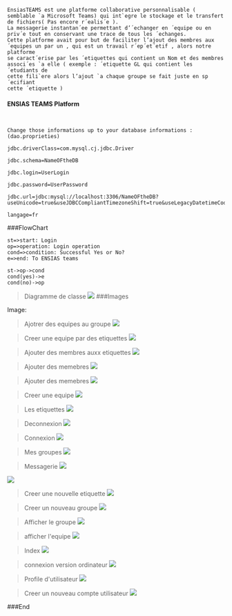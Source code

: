 

```
EnsiasTEAMS est une platforme collaborative personnalisable (
semblable `a Microsoft Teams) qui int`egre le stockage et le transfert
de fichiers( Pas encore r´ealis´e ).
La messagerie instantan´ee permettant d’´echanger en ´equipe ou en
priv´e tout en conservant une trace de tous les ´echanges.
Cette platforme avait pour but de faciliter l’ajout des membres aux
´equipes un par un , qui est un travail r´ep´et´etif , alors notre platforme
se caract´erise par les ´etiquettes qui contient un Nom et des membres
associ´es `a elle ( exemple : ´etiquette GL qui contient les ´etudiants de
cette fili`ere alors l’ajout `a chaque groupe se fait juste en sp´ecifiant
cette ´etiquette ) 
```
#### ENSIAS TEAMS Platform
```


Change those informations up to your database informations : (dao.proprieties)

jdbc.driverClass=com.mysql.cj.jdbc.Driver

jdbc.schema=NameOFtheDB

jdbc.login=UserLogin

jdbc.password=UserPassword

jdbc.url=jdbc:mysql://localhost:3306/NameOFtheDB?useUnicode=true&useJDBCCompliantTimezoneShift=true&useLegacyDatetimeCode=false&serverTimezone=UTC

langage=fr
```
                
###FlowChart

```flow
st=>start: Login
op=>operation: Login operation
cond=>condition: Successful Yes or No?
e=>end: To ENSIAS teams

st->op->cond
cond(yes)->e
cond(no)->op
```
> Diagramme de classe
![](https://github.com/saidelaboudi/WebProject-jee/blob/main/ClasDiagram.jpg)
###Images

Image:
> Ajotrer des equipes au groupe
![](https://github.com/saidelaboudi/WebProject-jee/blob/main/screenshots/Add%20Equipes%20to%20group.PNG)

> Creer une equipe par des etiquettes
![](https://github.com/saidelaboudi/WebProject-jee/blob/main/screenshots/Add%20by%20tag.PNG)

> Ajouter des membres auxx etiquettes
![](https://github.com/saidelaboudi/WebProject-jee/blob/main/screenshots/Add%20members%20Etiquette.PNG)

> Ajouter des memebres
![](https://github.com/saidelaboudi/WebProject-jee/blob/main/screenshots/Ajout%20memebre%20to%20equipe%20deja%20creer.PNG)

> Ajouter des memebres
![](https://github.com/saidelaboudi/WebProject-jee/blob/main/screenshots/Ajouter%20memebre%20equipe.PNG)

> Creer une equipe
![](https://github.com/saidelaboudi/WebProject-jee/blob/main/screenshots/Creer%20equipe.PNG)

> Les etiquettes
![](https://github.com/saidelaboudi/WebProject-jee/blob/main/screenshots/Etiquettes.PNG)

> Deconnexion
![](https://github.com/saidelaboudi/WebProject-jee/blob/main/screenshots/Log%20out.PNG)

> Connexion
![](https://github.com/saidelaboudi/WebProject-jee/blob/main/screenshots/Login-exqmple.PNG)

> Mes groupes
![](https://github.com/saidelaboudi/WebProject-jee/blob/main/screenshots/Mes%20Groupes.PNG)

> Messagerie
![](https://github.com/saidelaboudi/WebProject-jee/blob/main/screenshots/Messagerie%20respond.PNG)

![](https://github.com/saidelaboudi/WebProject-jee/blob/main/screenshots/Messagerie.PNG)

> Creer une nouvelle etiquette
![](https://github.com/saidelaboudi/WebProject-jee/blob/main/screenshots/Nouveau%20Etiquette.PNG)

> Creer un nouveau groupe
![](https://github.com/saidelaboudi/WebProject-jee/blob/main/screenshots/Nouveau%20groupe.PNG)

> Afficher le groupe
![](https://github.com/saidelaboudi/WebProject-jee/blob/main/screenshots/Show%20group.PNG)

> afficher l'equipe
![](https://github.com/saidelaboudi/WebProject-jee/blob/main/screenshots/Show%20team.PNG)

> Index
![](https://github.com/saidelaboudi/WebProject-jee/blob/main/screenshots/index.PNG)

> connexion version ordinateur
![](https://github.com/saidelaboudi/WebProject-jee/blob/main/screenshots/login-pc.PNG)

> Profile d'utilisateur
![](https://github.com/saidelaboudi/WebProject-jee/blob/main/screenshots/profile-pc.PNG)

> Creer un nouveau compte utilisateur
![](https://github.com/saidelaboudi/WebProject-jee/blob/main/screenshots/register.PNG)


###End
